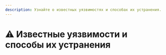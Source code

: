 ```yaml
---
description: Узнайте о известных уязвимостях и способах их устранения.
---
```


# ⚠️ Известные уязвимости и способы их устранения
